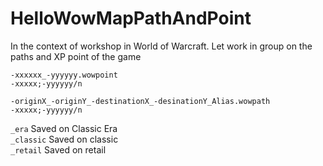 # HelloWowMapPathAndPoint
In the context of workshop in World of Warcraft. Let work in group on the paths and XP point of the game


```-xxxxxx_-yyyyyy.wowpoint```   
`-xxxxx;-yyyyyy/n`   

```-originX_-originY_-destinationX_-desinationY_Alias.wowpath```  
`-xxxxx;-yyyyyy/n`   

`_era` Saved on Classic Era    
`_classic` Saved on classic  
`_retail` Saved on retail  


